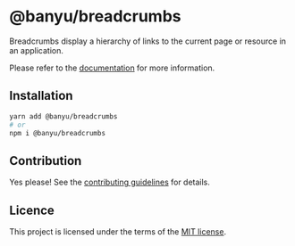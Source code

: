 # @banyu/breadcrumbs

Breadcrumbs display a hierarchy of links to the current page or resource in an application.

Please refer to the [documentation](#) for more information.

## Installation

```sh
yarn add @banyu/breadcrumbs
# or
npm i @banyu/breadcrumbs
```

## Contribution

Yes please! See the
[contributing guidelines](https://github.com/Atnic/banyu/blob/master/CONTRIBUTING.md)
for details.

## Licence

This project is licensed under the terms of the
[MIT license](https://github.com/Atnic/banyu/blob/master/LICENSE).
